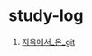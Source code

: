 
# study-log

1. [지옥에서_온_git](https://github.com/yoojh9/study-log/tree/master/%EC%A7%80%EC%98%A5%EC%97%90%EC%84%9C_%EC%98%A8_git)
